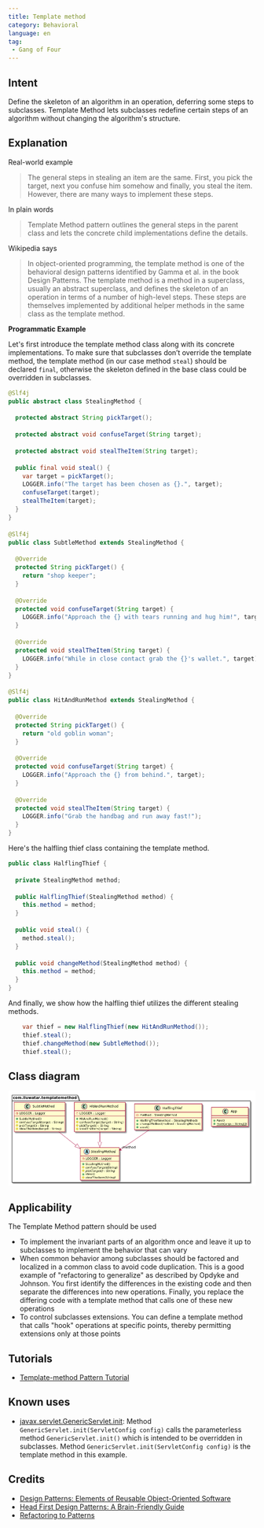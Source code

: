 ```yaml
---
title: Template method
category: Behavioral
language: en
tag:
 - Gang of Four
---
```


## Intent

Define the skeleton of an algorithm in an operation, deferring some steps to subclasses. Template 
Method lets subclasses redefine certain steps of an algorithm without changing the algorithm's 
structure.

## Explanation

Real-world example

> The general steps in stealing an item are the same. First, you pick the target, next you confuse 
> him somehow and finally, you steal the item. However, there are many ways to implement these 
> steps.   

In plain words

> Template Method pattern outlines the general steps in the parent class and lets the concrete child 
> implementations define the details. 

Wikipedia says

> In object-oriented programming, the template method is one of the behavioral design patterns 
> identified by Gamma et al. in the book Design Patterns. The template method is a method in a 
> superclass, usually an abstract superclass, and defines the skeleton of an operation in terms of 
> a number of high-level steps. These steps are themselves implemented by additional helper methods 
> in the same class as the template method.

**Programmatic Example**

Let's first introduce the template method class along with its concrete implementations.
To make sure that subclasses don’t override the template method, the template method (in our case
method `steal`) should be declared `final`, otherwise the skeleton defined in the base class could
be overridden in subclasses.


```java
@Slf4j
public abstract class StealingMethod {

  protected abstract String pickTarget();

  protected abstract void confuseTarget(String target);

  protected abstract void stealTheItem(String target);

  public final void steal() {
    var target = pickTarget();
    LOGGER.info("The target has been chosen as {}.", target);
    confuseTarget(target);
    stealTheItem(target);
  }
}

@Slf4j
public class SubtleMethod extends StealingMethod {

  @Override
  protected String pickTarget() {
    return "shop keeper";
  }

  @Override
  protected void confuseTarget(String target) {
    LOGGER.info("Approach the {} with tears running and hug him!", target);
  }

  @Override
  protected void stealTheItem(String target) {
    LOGGER.info("While in close contact grab the {}'s wallet.", target);
  }
}

@Slf4j
public class HitAndRunMethod extends StealingMethod {

  @Override
  protected String pickTarget() {
    return "old goblin woman";
  }

  @Override
  protected void confuseTarget(String target) {
    LOGGER.info("Approach the {} from behind.", target);
  }

  @Override
  protected void stealTheItem(String target) {
    LOGGER.info("Grab the handbag and run away fast!");
  }
}
```

Here's the halfling thief class containing the template method.

```java
public class HalflingThief {

  private StealingMethod method;

  public HalflingThief(StealingMethod method) {
    this.method = method;
  }

  public void steal() {
    method.steal();
  }

  public void changeMethod(StealingMethod method) {
    this.method = method;
  }
}
```

And finally, we show how the halfling thief utilizes the different stealing methods.

```java
    var thief = new HalflingThief(new HitAndRunMethod());
    thief.steal();
    thief.changeMethod(new SubtleMethod());
    thief.steal();
```

## Class diagram

![alt text](./etc/template_method_urm.png "Template Method")

## Applicability

The Template Method pattern should be used

* To implement the invariant parts of an algorithm once and leave it up to subclasses to implement the behavior that can vary
* When common behavior among subclasses should be factored and localized in a common class to avoid code duplication. This is a good example of "refactoring to generalize" as described by Opdyke and Johnson. You first identify the differences in the existing code and then separate the differences into new operations. Finally, you replace the differing code with a template method that calls one of these new operations
* To control subclasses extensions. You can define a template method that calls "hook" operations at specific points, thereby permitting extensions only at those points

## Tutorials

* [Template-method Pattern Tutorial](https://www.journaldev.com/1763/template-method-design-pattern-in-java)

## Known uses

* [javax.servlet.GenericServlet.init](https://jakarta.ee/specifications/servlet/4.0/apidocs/javax/servlet/GenericServlet.html#init--): 
Method `GenericServlet.init(ServletConfig config)` calls the parameterless method `GenericServlet.init()` which is intended to be overridden in subclasses.
Method `GenericServlet.init(ServletConfig config)` is the template method in this example.

## Credits

* [Design Patterns: Elements of Reusable Object-Oriented Software](https://www.amazon.com/gp/product/0201633612/ref=as_li_tl?ie=UTF8&camp=1789&creative=9325&creativeASIN=0201633612&linkCode=as2&tag=javadesignpat-20&linkId=675d49790ce11db99d90bde47f1aeb59)
* [Head First Design Patterns: A Brain-Friendly Guide](https://www.amazon.com/gp/product/0596007124/ref=as_li_tl?ie=UTF8&camp=1789&creative=9325&creativeASIN=0596007124&linkCode=as2&tag=javadesignpat-20&linkId=6b8b6eea86021af6c8e3cd3fc382cb5b)
* [Refactoring to Patterns](https://www.amazon.com/gp/product/0321213351/ref=as_li_tl?ie=UTF8&camp=1789&creative=9325&creativeASIN=0321213351&linkCode=as2&tag=javadesignpat-20&linkId=2a76fcb387234bc71b1c61150b3cc3a7)
